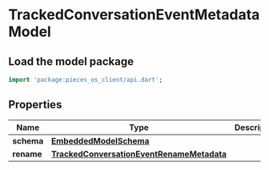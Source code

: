# TrackedConversationEventMetadata Model

## Load the model package
```dart
import 'package:pieces_os_client/api.dart';
```

## Properties
Name | Type | Description | Notes
------------ | ------------- | ------------- | -------------
**schema** | [**EmbeddedModelSchema**](EmbeddedModelSchema) |  | [optional] 
**rename** | [**TrackedConversationEventRenameMetadata**](TrackedConversationEventRenameMetadata) |  | [optional] 




